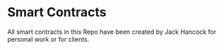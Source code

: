 # Smart Contracts
All smart contracts in this Repo have been created by Jack Hancock for personal work or for clients.